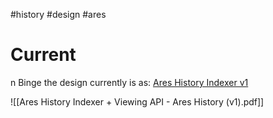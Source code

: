 #history #design #ares
# Current



n Binge the design currently is as: [Ares History Indexer v1](https://lucid.app/lucidchart/d0673f55-1daa-47ab-8e0c-1023c68f957d/edit?viewport_loc=-1652%2C-1140%2C2844%2C2164%2C0_0&invitationId=inv_20088ac6-346d-4143-8db3-b36971521f17#)

![[Ares History Indexer + Viewing API - Ares History (v1).pdf]]